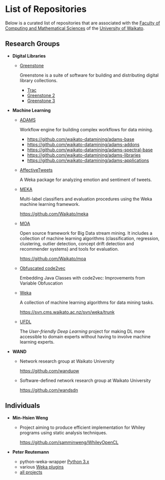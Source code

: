 List of Repositories
====================

Below is a curated list of repositories that are associated with the
[Faculty of Computing and Mathematical Sciences](http://www.cms.waikato.ac.nz/) of the 
[University of Waikato](http://www.waikato.ac.nz/).

Research Groups
---------------

* **Digital Libraries**

  * [Greenstone](http://greenstone.org/)

    Greenstone is a suite of software for building and distributing digital
    library collections.

    * [Trac](http://trac.greenstone.org/)
    * [Greenstone 2](http://svn.greenstone.org/main/trunk/greenstone2)
    * [Greenstone 3](http://svn.greenstone.org/main/trunk/greenstone3)

* **Machine Learning**

  * [ADAMS](https://adams.cms.waikato.ac.nz/)

    Workflow engine for building complex workflows for data mining.

    * https://github.com/waikato-datamining/adams-base
    * https://github.com/waikato-datamining/adams-addons
    * https://github.com/waikato-datamining/adams-spectral-base
    * https://github.com/waikato-datamining/adams-libraries
    * https://github.com/waikato-datamining/adams-applications

  * [AffectiveTweets](https://github.com/felipebravom/AffectiveTweets)

    A Weka package for analyzing emotion and sentiment of tweets.

  * [MEKA](http://meka.sourceforge.net/)

    Multi-label classifiers and evaluation procedures using the Weka machine
    learning framework.

    https://github.com/Waikato/meka

  * [MOA](http://moa.cms.waikato.ac.nz/)

    Open source framework for Big Data stream mining. It includes a collection
    of machine learning algorithms (classification, regression, clustering,
    outlier detection, concept drift detection and recommender systems) and
    tools for evaluation.

    https://github.com/Waikato/moa

  * [Obfuscated code2vec](https://github.com/basedrhys/obfuscated-code2vec)
  
    Embedding Java Classes with code2vec: Improvements from Variable Obfuscation
    
  * [Weka](http://www.cs.waikato.ac.nz/ml/weka/)

    A collection of machine learning algorithms for data mining tasks.

    https://svn.cms.waikato.ac.nz/svn/weka/trunk

  * [UFDL](https://waikato-ufdl.github.io/)

    The *User-friendly Deep Learning* project for making DL more accessible
    to domain experts without having to involve machine learning experts.

    


* **WAND**

  * Network research group at Waikato University
  
    https://github.com/wanduow

  * Software-defined network research group at Waikato University

    https://github.com/wandsdn


Individuals
-----------

* **Min-Hsien Weng**

  * Project aiming to produce efficient implementation for Whiley programs using 
    static analysis techniques. 
  
    https://github.com/samminweng/WhileyOpenCL

* **Peter Reutemann**

  * python-weka-wrapper [Python 3.x](https://github.com/fracpete/python-weka-wrapper3)
  * various [Weka plugins](https://github.com/fracpete/projects#weka-plugins)
  * [all projects](https://github.com/fracpete/projects)


